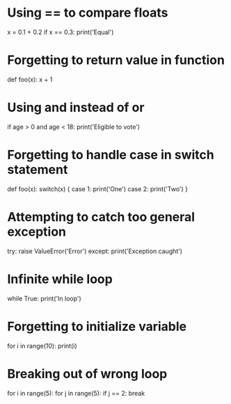 # Using == to compare floats
x = 0.1 + 0.2 
if x == 0.3:
    print('Equal')


# Forgetting to return value in function
def foo(x):
    x + 1  


# Using and instead of or 
if age > 0 and age < 18: 
    print('Eligible to vote')


# Forgetting to handle case in switch statement
def foo(x):
    switch(x) {
        case 1: 
            print('One')
        case 2:
            print('Two')
    }  
 

# Attempting to catch too general exception
try: 
    raise ValueError('Error')
except:
    print('Exception caught') 


# Infinite while loop 
while True:
    print('In loop')


# Forgetting to initialize variable
for i in range(10):
    print(i)    


# Breaking out of wrong loop  
for i in range(5): 
    for j in range(5):
        if j == 2:
            break     
